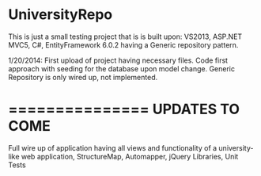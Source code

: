 UniversityRepo
==============

This is just a small testing project that is is built upon: VS2013, ASP.NET MVC5, C#, EntityFramework 6.0.2 having a Generic repository pattern.

1/20/2014:
First upload of project having necessary files. Code first approach with seeding for the database upon model change. Generic Repository is only wired up, not implemented.


===============
UPDATES TO COME
===============

Full wire up of application having all views and functionality of a university-like web application,
StructureMap,
Automapper,
jQuery Libraries,
Unit Tests
